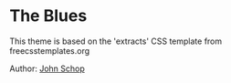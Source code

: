 # The Blues

This theme is based on the 'extracts' CSS template from freecsstemplates.org

Author: [John Schop](http://www.johnschop.nl)
